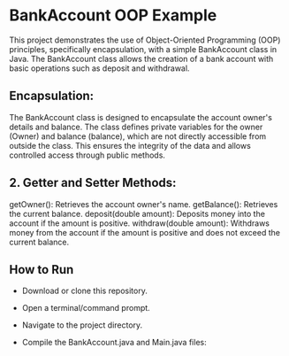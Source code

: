 # BankAccount OOP Example
This project demonstrates the use of Object-Oriented Programming (OOP) principles, specifically encapsulation, with a simple BankAccount class in Java. The BankAccount class allows the creation of a bank account with basic operations such as deposit and withdrawal.
## Encapsulation:
The BankAccount class is designed to encapsulate the account owner's details and balance. The class defines private variables for the owner (Owner) and balance (balance), which are not directly accessible from outside the class. This ensures the integrity of the data and allows controlled access through public methods.
## 2. Getter and Setter Methods:
getOwner(): Retrieves the account owner's name.
getBalance(): Retrieves the current balance.
deposit(double amount): Deposits money into the account if the amount is positive.
withdraw(double amount): Withdraws money from the account if the amount is positive and does not exceed the current balance.
## How to Run
- Download or clone this repository.

- Open a terminal/command prompt.

- Navigate to the project directory.

- Compile the BankAccount.java and Main.java files:
